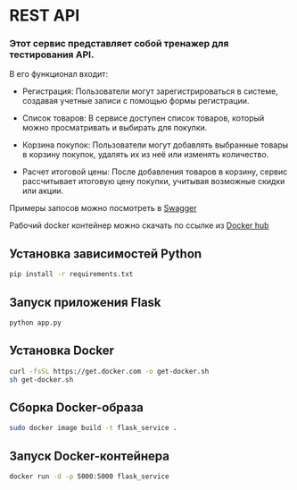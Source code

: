 # REST API

### Этот сервис представляет собой тренажер для тестирования API. 
В его функционал входит:

* Регистрация: Пользователи могут зарегистрироваться в системе, создавая учетные записи с помощью формы регистрации.

* Список товаров: В сервисе доступен список товаров, который можно просматривать и выбирать для покупки.

* Корзина покупок: Пользователи могут добавлять выбранные товары в корзину покупок, удалять их из неё или изменять количество.

* Расчет итоговой цены: После добавления товаров в корзину, сервис рассчитывает итоговую цену покупки, учитывая возможные скидки или акции.


Примеры запосов можно посмотреть в [Swagger](http://9b142cdd34e.vps.myjino.ru:49268/swagger/)

Рабочий docker контейнер можно скачать по ссылке из [Docker hub](https://hub.docker.com/r/testinginpractice/flask_service/tags)


## Установка зависимостей Python
```bash
pip install -r requirements.txt
```
## Запуск приложения Flask
```bash
python app.py
```
## Установка Docker
```bash
curl -fsSL https://get.docker.com -o get-docker.sh
sh get-docker.sh
```
## Сборка Docker-образа
```bash
sudo docker image build -t flask_service .
```
## Запуск Docker-контейнера
```bash
docker run -d -p 5000:5000 flask_service
```
